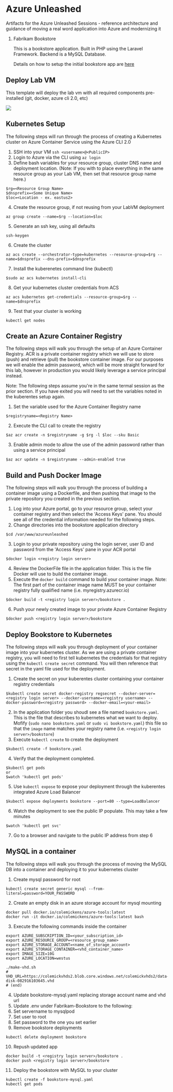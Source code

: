 # Azure Unleashed
Artifacts for the Azure Unleashed Sessions - reference architecture and guidance of moving a real word application into Azure and modernizing it

1. Fabrikam Bookstore

    This is a bookstore application. Built in PHP using the Laravel Framework. Backend is a MySQL Database.

    Details on how to setup the initial bookstore app are [here](Fabrikam-Bookstore/readme.md)

## Deploy Lab VM
This template will deploy the lab vm with all required components pre-installed (git, docker, azure cli 2.0, etc)

<a href="https://portal.azure.com/#create/Microsoft.Template/uri/https%3A%2F%2Fraw.githubusercontent.com%2Fjodehavi%2Fazureunleashed%2Fmaster%2FLabVMSetup%2Fazuredeploy.json" target="_blank">
    <img src="http://azuredeploy.net/deploybutton.png"/>
</a>


   
## Kubernetes Setup  
The following steps will run through the process of creating a Kubernetes cluster on Azure Container Service using the Azure CLI 2.0

1) SSH into your VM `ssh <username>@<PublicIP>`
2) Login to Azure via the CLI using `az login`
3) Define bash variables for your resource group, cluster DNS name and deployment location. (Note: If you with to place everything in the same resource group as your Lab VM, then set that resource group name here.)
```
$rg=<Resource Group Name>
$dnsprefix=<Some Unique Name>
$loc=<Location - ex. eastus2>
```
4) Create the resource group, if not reusing from your LabVM deployment
```    
az group create --name=$rg --location=$loc
```
5) Generate an ssh key, using all defaults
```
ssh-keygen
```
6) Create the cluster
```
az acs create --orchestrator-type=kubernetes --resource-group=$rg --name=$dnsprefix --dns-prefix=$dnsprefix
```
7) Install the kuberenetes command line (kubectl)
```
$sudo az acs kubernetes install-cli
```
8) Get your kubernetes cluster credentials from ACS
```
az acs kubernetes get-credentials --resource-group=$rg --name=$dnsprefix
```
9) Test that your cluster is working
```
kubectl get nodes
```

## Create an Azure Container Registry
The following steps will walk you through the setup of an Azure Container Registry. ACR is a private container registry which we will use to store (push) and retrieve (pull) the bookstore container image. For our purposes we will enable the admin password, which will be more straight forward for this lab, however in production you would likely leverage a service principal instead. 

Note: The following steps assume you're in the same termal session as the prior section. If you have exited you will need to set the variables noted in the kuberentes setup again.

 1) Set the variable used for the Azure Container Registry name
```
$registryname=<Registry Name>
```
2) Execute the CLI call to create the registry
```
$az acr create -n $registryname -g $rg -l $loc --sku Basic
```
3) Enable admin mode to allow the use of the admin password rather than using a service principal
```
$az acr update -n $registryname --admin-enabled true
```

## Build and Push Docker Image
The following steps will walk you through the process of building a container image using a Dockerfile, and then pushing that image to the private repository you created in the previous section.

1) Log into your Azure portal, go to your resource group, select your container registry and then select the 'Access Keys' pane. You should see all of the credential information needed for the following steps.
2) Change directories into the bookstore application directory
```
$cd /var/www/azureunleashed
```
3) Login to your private repository using the login server, user ID and password from the 'Access Keys' pane in your ACR portal
```
$docker login <registry login server>
```
4) Review the DockerFile file in the application folder. This is the file Docker will use to build the container image.
5) Execute the `docker build` command to build your container image. Note: The first part of the container image name MUST be your container registry fully qualified name (i.e. myregistry.azurecr.io)
```
$docker build -t <registry login server>/bookstore .
```
6) Push your newly created image to your private Azure Container Registry
```
$docker push <registry login server>/bookstore
```

## Deploy Bookstore to Kubernetes
The following steps will walk you through deployment of your container image into your kubernetes cluster. As we are using a private container registry, you will need to first tell kubernetes the credentials for that registry using the `kubectl create secret` command. You will then reference that secret in the yaml file used for the deployment.

1) Create the secret on your kuberentes cluster containing your container registry credentials
```
$kubectl create secret docker-registry regsecret --docker-server=<registry login server> --docker-username=<registry username> --docker-password=<registry password> --docker-email=<your-email>
```
2) In the application folder you shoudl see a file named `bookstore.yaml`. This is the file that describes to kubernetes what we want to deploy. Mofify (`sudo nano bookstore.yaml` or `sudo vi bookstore.yaml`) this file so that the `image` name matches your registry name (i.e. `<registry login server>/bookstore`)
3) Execute `kubectl create` to create the deployment
```
$kubectl create -f bookstore.yaml
```
4) Verify that the deployment completed.
```
$kubectl get pods
or
$watch 'kubectl get pods'
```
5) Use `kubectl expose` to expose your deployment through the kuberentes integrated Azure Load Balancer
```
$kubectl expose deployments bookstore --port=80 --type=LoadBalancer
```
6) Watch the deployment to see the public IP populate. This may take a few minutes
```
$watch 'kubectl get svc'
```
7) Go to a browser and navigate to the public IP address from step 6

## MySQL in a container
The following steps will walk you through the process of moving the MySQL DB into a container and deploying it to your kubernetes cluster

1) Create mysql password for root
```
kubectl create secret generic mysql --from-literal=password=YOUR_PASSWORD
```

2) Create an empty disk in an azure storage account for mysql mounting
```
docker pull docker.io/colemickens/azure-tools:latest
docker run -it docker.io/colemickens/azure-tools:latest bash
```
3) Execute the following commands inside the container
```
export AZURE_SUBSCRIPTION_ID=<your_subscription_id>
export AZURE_RESOURCE_GROUP=<resource_group_name>
export AZURE_STORAGE_ACCOUNT=<name_of_storage_account>
export AZURE_STORAGE_CONTAINER=<vhd_container_name>
export IMAGE_SIZE=10G
export AZURE_LOCATION=westus

./make-vhd.sh
# VHD_URL=https://colemickvhds2.blob.core.windows.net/colemickvhds2/data-disk-082916103645.vhd
# (end)
```
4) Update bookstore-mysql.yaml replacing storage account name and vhd url
5) Update .env under Fabrikam-Bookstore to the following:
6) Set servername to mysqlpod
7) Set user to root
8) Set password to the one you set earlier
9) Remove bookstore deployments
```
kubectl delete deployment bookstore
```
10) Repush updated app
```
docker build -t <registry login server>/bookstore .
docker push <registry login server>/bookstore
```
11) Deploy the bookstore with MySQL to your cluster
```
kubectl create -f bookstore-mysql.yaml
kubectl get pods
```


